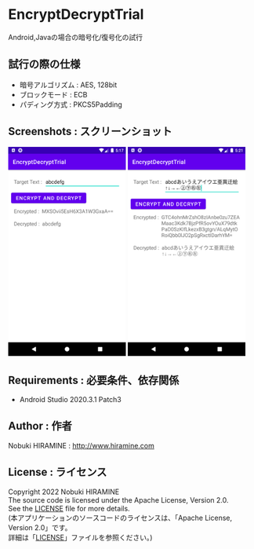 # EncryptDecryptTrial
Android,Javaの場合の暗号化/復号化の試行

## 試行の際の仕様
- 暗号アルゴリズム : AES, 128bit
- ブロックモード : ECB
- パディング方式 : PKCS5Padding

## Screenshots : スクリーンショット
<kbd><img src="images/screenshot01.png" width="240"/></kbd> <kbd><img src="images/screenshot02.png" width="240" alt="Screenshot"/></kbd>

## Requirements : 必要条件、依存関係
- Android Studio 2020.3.1 Patch3

## Author : 作者
Nobuki HIRAMINE : http://www.hiramine.com

## License : ライセンス
Copyright 2022 Nobuki HIRAMINE  
The source code is licensed under the Apache License, Version 2.0.  
See the [LICENSE](LICENSE) file for more details.  
(本アプリケーションのソースコードのライセンスは、「Apache License, Version 2.0」です。  
詳細は「[LICENSE](LICENSE)」ファイルを参照ください。)
